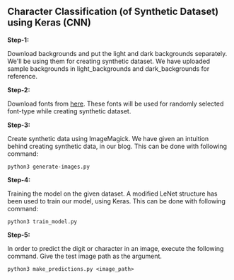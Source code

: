 ## Character Classification (of Synthetic Dataset) using Keras (CNN)

**Step-1:**

Download backgrounds and put the light and dark backgrounds separately. We'll be using them for creating synthetic dataset. We have uploaded sample backgrounds in light_backgrounds and dark_backgrounds for reference. 

**Step-2:**

Download fonts from [here](https://fonts.google.com/). These fonts will be used for randomly selected font-type while creating synthetic dataset. 

**Step-3:**

Create synthetic data using ImageMagick. We have given an intuition behind creating synthetic data, in our blog. This can be done with following command:

`python3 generate-images.py` 

**Step-4:** 

Training the model on the given dataset. A modified LeNet structure has been used to train our model, using Keras. This can be done with following command:

`python3 train_model.py`

**Step-5:**

In order to predict the digit or character in an image, execute the following command. Give the test image path as the argument. 

`python3 make_predictions.py <image_path>`
